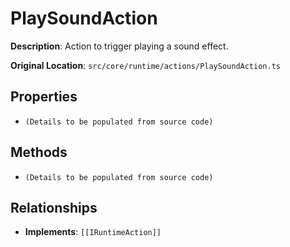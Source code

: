 # PlaySoundAction

**Description**: Action to trigger playing a sound effect.

**Original Location**: `src/core/runtime/actions/PlaySoundAction.ts`

## Properties

*   `(Details to be populated from source code)`

## Methods

*   `(Details to be populated from source code)`

## Relationships
*   **Implements**: `[[IRuntimeAction]]`